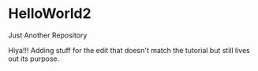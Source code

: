# HelloWorld2
Just Another Repository

Hiya!!!
Adding stuff for the edit that doesn't match the tutorial but still lives out its purpose.
